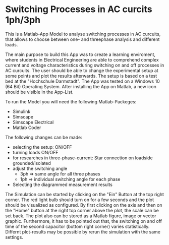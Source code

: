 # Switching Processes in AC curcits 1ph/3ph
This is a Matlab-App Model to analyse switching processes in AC curcuits, that allows to choose between one- and threephase analysis and different loads.

The main purpose to build this App was to create a learning enviroment, where students in Electrical Engineering are able to comprehend complex current and voltage characteristics during switching on and off processes in AC curcuits. The user should be able to change the experimental setup at some points and plot the results afterwards. The setup is based on a test bed at the "Hochschule Darmstadt". The App was tested on a Windows 10 (64 Bit) Operating System. After installing the App on Matlab, a new icon should be visible in the App-List.

To run the Model you will need the following Matlab-Packeges:
  - Simulink
  - Simscape
  - Simscape Electrical
  - Matlab Coder

The following changes can be made:
  - selecting the setup: ON/OFF
  - turning loads ON/OFF
  - for researches in three-phase-current: Star connection on loadside grounded/isolated
  - adjust the switching angle
      - 3ph => same angle for all three phases
      - 1ph => individual switching angle for each phase
  - Selecting the diagrammed measurement results 

The Simulation can be started by clicking on the "Ein" Button at the top right corner. The red light bulb should turn on for a few seconds and the plot should be visualized as configured. By first clicking on the axis and then on the "Home" button at the right top corner above the plot, the scale can be set back. The plot also can be stored as a Matlab figure, image or vector graphic. 
Furthermore, it has to be pointed out that, the switching on and off time of the second capacitor (bottom right corner) varies statistically. Differnt plot-results may be possible by rerun the simulation with the same settings. 
